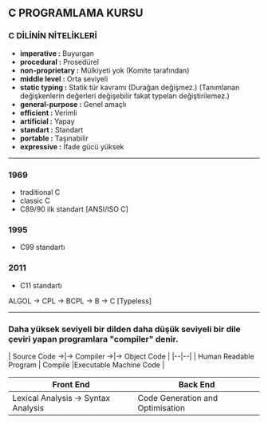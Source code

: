 ## C PROGRAMLAMA KURSU

### C DİLİNİN NİTELİKLERİ

* **imperative :** Buyurgan
* **procedural :** Prosedürel
* **non-proprietary :** Mülkiyeti yok (Komite tarafından)
* **middle level :** Orta seviyeli
* **static typing :** Statik tür kavramı (Durağan değişmez.) (Tanımlanan değişkenlerin değerleri değişebilir fakat typeları değiştirilemez.)
* **general-purpose :** Genel amaçlı
* **efficient :** Verimli
* **artificial :** Yapay
* **standart :** Standart
* **portable :** Taşınabilir
* **expressive :** İfade gücü yüksek
-------------------------------------------------------------------------------------------------------------------------------------------------------------------------------------------------------
### 1969
* traditional C
* classic C
* C89/90 ilk standart [ANSI/ISO C]

### 1995 
* C99 standartı

### 2011
* C11 standartı 

ALGOL -> CPL -> BCPL -> B -> C    [Typeless]

-------------------------------------------------------------------------------------------------------------------------------------------------------------------------------------------------------

### Daha yüksek seviyeli bir dilden daha düşük seviyeli bir dile çeviri yapan programlara "compiler" denir.


| Source Code ->|-> Compiler ->|-> Object Code |
|--|--|
| Human Readable Program | Compile |Executable Machine Code |

| Front End | Back End |
|--|--|
| Lexical Analysis -> Syntax Analysis | Code Generation and Optimisation |


















